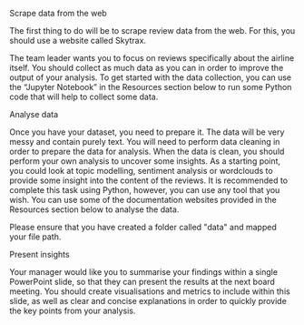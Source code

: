 Scrape data from the web

  The first thing to do will be to scrape review data from the web. For this, you should use a website called Skytrax.

  The team leader wants you to focus on reviews specifically about the airline itself. You should collect as much data as you can in order to improve the output of your     analysis. To get started with the data collection, you can use the “Jupyter Notebook” in the Resources section below to run some Python code that will help to collect some   data. 

Analyse data

  Once you have your dataset, you need to prepare it. The data will be very messy and contain purely text. You will need to perform data cleaning in order to prepare the data   for analysis. When the data is clean, you should perform your own analysis to uncover some insights. As a starting point, you could look at topic modelling, sentiment       analysis or wordclouds to provide some insight into the content of the reviews. It is recommended to complete this task using Python, however, you can use any tool that you   wish. You can use some of the documentation websites provided in the Resources section below to analyse the data.

  Please ensure that you have created a folder called "data" and mapped your file path.

Present insights

  Your manager would like you to summarise your findings within a single PowerPoint slide, so that they can present the results at the next board meeting. You should create   visualisations and metrics to include within this slide, as well as clear and concise explanations in order to quickly provide the key points from your analysis.
